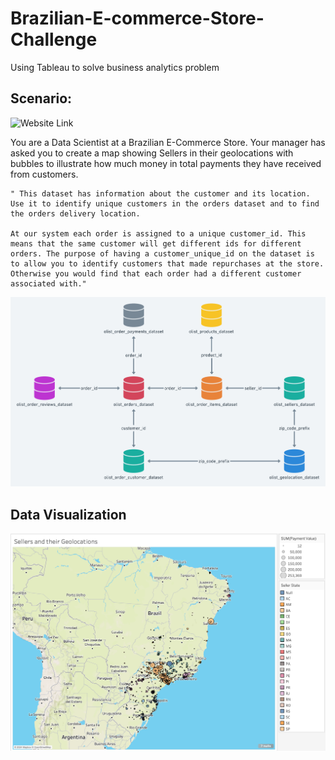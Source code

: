 # Brazilian-E-commerce-Store-Challenge
Using Tableau to solve business analytics problem

## Scenario: 
![Website Link](https://www.kaggle.com/datasets/olistbr/brazilian-ecommerce?resource=download)

You are a Data Scientist at a Brazilian E-Commerce Store. 
Your manager has asked you to create a map showing Sellers in their geolocations with bubbles to illustrate how much money in total payments they have received from customers.

```
" This dataset has information about the customer and its location. Use it to identify unique customers in the orders dataset and to find the orders delivery location.

At our system each order is assigned to a unique customer_id. This means that the same customer will get different ids for different orders. The purpose of having a customer_unique_id on the dataset is to allow you to identify customers that made repurchases at the store. Otherwise you would find that each order had a different customer associated with."
```

![image](https://github.com/jessngph09/Brazilian-E-commerce-Store-Challenge/blob/c6b79fee08757832ac3cf1e6e298d432dcc82726/Assets/data%20model.png)

## Data Visualization

![image](https://github.com/jessngph09/Brazilian-E-commerce-Store-Challenge/blob/2e0abe2e11559e3dd881152f1bda73f8d1857eb2/Assets/Screenshot%202024-01-23%20at%2012.54.22%20PM.png)

